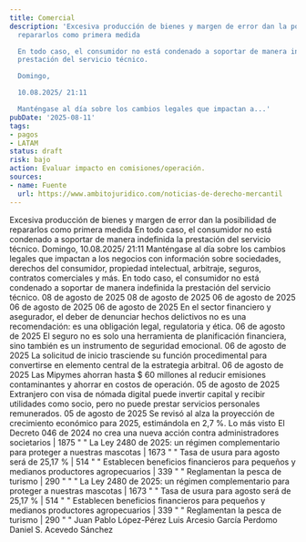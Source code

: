 ```yaml
---
title: Comercial
description: 'Excesiva producción de bienes y margen de error dan la posibilidad de
  repararlos como primera medida

  En todo caso, el consumidor no está condenado a soportar de manera indefinida la
  prestación del servicio técnico.

  Domingo,

  10.08.2025/ 21:11

  Manténgase al día sobre los cambios legales que impactan a...'
pubDate: '2025-08-11'
tags:
- pagos
- LATAM
status: draft
risk: bajo
action: Evaluar impacto en comisiones/operación.
sources:
- name: Fuente
  url: https://www.ambitojuridico.com/noticias-de-derecho-mercantil
---
```

Excesiva producción de bienes y margen de error dan la posibilidad de repararlos como primera medida
En todo caso, el consumidor no está condenado a soportar de manera indefinida la prestación del servicio técnico.
Domingo,
10.08.2025/ 21:11
Manténgase al día sobre los cambios legales que impactan a los negocios con información sobre sociedades, derechos del consumidor, propiedad intelectual, arbitraje, seguros, contratos comerciales y más.
En todo caso, el consumidor no está condenado a soportar de manera indefinida la prestación del servicio técnico.
08 de agosto de 2025
08 de agosto de 2025
06 de agosto de 2025
06 de agosto de 2025
06 de agosto de 2025
En el sector financiero y asegurador, el deber de denunciar hechos delictivos no es una recomendación: es una obligación legal, regulatoria y ética.
06 de agosto de 2025
El seguro no es solo una herramienta de planificación financiera, sino también es un instrumento de seguridad emocional.
06 de agosto de 2025
La solicitud de inicio trasciende su función procedimental para convertirse en elemento central de la estrategia arbitral.
06 de agosto de 2025
Las Mipymes ahorran hasta $ 60 millones al reducir emisiones contaminantes y ahorrar en costos de operación.
05 de agosto de 2025
Extranjero con visa de nómada digital puede invertir capital y recibir utilidades como socio, pero no puede prestar servicios personales remunerados.
05 de agosto de 2025
Se revisó al alza la proyección de crecimiento económico para 2025, estimándola en 2,7 %.
Lo más visto
El Decreto 046 de 2024 no crea una nueva acción contra administradores societarios | 1875 "
" La Ley 2480 de 2025: un régimen complementario para proteger a nuestras mascotas | 1673 "
" Tasa de usura para agosto será de 25,17 % | 514 "
" Establecen beneficios financieros para pequeños y medianos productores agropecuarios | 339 "
" Reglamentan la pesca de turismo | 290 "
"
" La Ley 2480 de 2025: un régimen complementario para proteger a nuestras mascotas | 1673 "
" Tasa de usura para agosto será de 25,17 % | 514 "
" Establecen beneficios financieros para pequeños y medianos productores agropecuarios | 339 "
" Reglamentan la pesca de turismo | 290 "
"
Juan Pablo López-Pérez
Luis Arcesio García Perdomo
Daniel S. Acevedo Sánchez